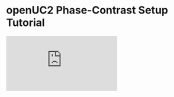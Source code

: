 
# openUC2 Phase-Contrast Setup Tutorial

<div style={{position: 'relative', paddingBottom: '56.25%', height: 0, overflow: 'hidden'}}>
  <iframe 
    style={{position: 'absolute', top: 0, left: 0, width: '100%', height: '100%'}}
    src="https://www.youtube.com/embed/XsAOPgMxt7Y" 
    title="YouTube video player" 
    frameBorder="0" 
    allow="accelerometer; autoplay; clipboard-write; encrypted-media; gyroscope; picture-in-picture" 
    allowFullScreen
  />
</div>

### Introduction: Understanding Phase-Contrast Microscopy

Phase-contrast works by employing a unique ring-shaped illumination to highlight the specimen. The objective lens then features a corresponding ring-shaped phase apparatus located in its back focal plane. Light that doesn't scatter off the specimen is delayed and attenuated at the phase plate. This ensures that only scattered light is phase-shifted, leading to enhanced image contrast.

For those who want a deeper dive into the exact mechanics of Zernike phase-contrast, we recommend consulting external references. UC2 system's phase-contrast doesn't rely on traditional lens systems. Instead, a LED ring comprising three concentrically arranged rings facilitates the ring-shaped illumination. A specialized phase-contrast microscope objective, embedded with a positive phase ring in its rear focal plane, facilitates the necessary shift of the unscattered light.

Now, let’s get into the practical steps of setting up the UC2 system for phase-contrast.

### Setting Up Phase-Contrast in the UC2 System

1. **Mount the LED Light Source**  
Begin by placing the LED light source above your sample.

2. **Detach the Camera**  
Unscrew the camera from the metal flange.

3. **Turn on the Outer Ring**  
Using our website interface, activate the outer LED ring. Looking through the lens at the location where the camera was mounted, you should be able to see this ring.

4. **Align the Illumination Ring with the Objective’s Phase Ring**  
Move the illumination arm to ensure that the lighting ring precisely overlays the dark ring of the objective. The light source can be adjusted in both the X and Y axes. Adjust the height of the illumination arm such that its size matches that of the phase ring in the objective.

5. **Secure the Illumination Arm and Re-attach the Camera**  
Once the rings align perfectly, tighten the screws on the illumination arm to secure it in place. Next, reattach the camera.

6. **Observing in Positive Phase-Contrast**  
With everything set up, you can now observe specimens on your screen using the camera in positive phase-contrast.

**Tips for Improved Imaging**  
- When turning on all three LEDs (Red, Green, Blue), artifacts might appear due to slight offset in ring position from each light source. For sharper images, it's advisable to focus only on a single channel – Red, Green, or Blue.
- Focusing on a single channel not only sharpens the image but also reduces chromatic aberrations.

**Need Help?**
If you have any questions or face difficulties during the setup, don't hesitate to reach out to us via email or drop us a message.

---

Note: This tutorial provides a generalized guide. Always refer to your UC2 microscope's user manual for detailed instructions and safety precautions.


## Theoretical Background: LED-Based Phase-Contrast in the UC2 System

### Source of Methodology:
The UC2 system’s approach to phase-contrast microscopy draws inspiration from the method detailed in K.F. Webb's article titled "Condenser-free contrast methods for transmitted-light microscopy," published in the Journal of Microscopy, Volume 265, Issue 3. https://onlinelibrary.wiley.com/doi/10.1111/jmi.12181

### Rethinking Traditional Phase-Contrast Systems:
Traditional phase-contrast microscopy relies on a combination of a condenser lens and a ring aperture to realize phase-contrast. The UC2 system brings an innovative shift to this classic setup by replacing the lens-based illumination system with an LED ring. This LED-based setup, while non-conventional, provides contrast levels remarkably comparable to its lens-based counterparts.

### Addressing Misalignment Challenges:
One of the challenges that arise with this setup is misalignment. The LED ring's position relative to the objective lens is of paramount importance. The precise alignment ensures that the LED light interacts with the sample optimally, producing high-contrast, sharp images. Any deviation can degrade image quality. Webb’s article delves deeper into the complications of misalignment, offering comprehensive insights.

### Importance of LED Ring Positioning:
For optimal performance, it's essential to adjust the LED ring's location in the XYZ axes. The primary objective is to ensure that the LED ring corresponds perfectly to the phase-ring located in the back focal plane of the objective lens. Achieving this alignment is crucial for maximizing image contrast and clarity.

### IN pictures (from https://onlinelibrary.wiley.com/doi/10.1111/jmi.12181)


![](./IMAGES/phasecontrast/A-Optical-schema-for-conventional-Zernike-phase-contrast-microscopy-consisting-of_W640.jpg)
*Alignment of the rings in XYZ is crucial*

![](./IMAGES/phasecontrast/Geometric-matching-of-LED-ring-to-phase-ring-suffices-to-produce-phase-contrast-A_W640.jpg)
*The effect of contrast loss dependent on the LED ring's position in Z*

## Results

![](./IMAGES/phasecontrast/pc1.png)
*Cheek cells that have be acquired using the phase-contrast and an RGB camera. Together with the RGB illumination using the neopixels, an overlay of 3 images cause the "rainbow" effect*

![](./IMAGES/phasecontrast/pc2.png)
*The cheek cells are relatively thick and cause some additional image degradation (i.e. multiple scattering)*

![](./IMAGES/phasecontrast/pc3.png)
*Using only the green line of the ring improves overall contrast and reduces the artifact*

![](./IMAGES/phasecontrast/pc4.png)
*Multiple cell layers visualized with the UC2 XYZ phase-contrast microscope*
